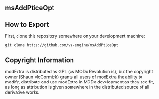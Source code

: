 ## msAddPticeOpt


## How to Export

First, clone this repository somewhere on your development machine:

`git clone https://github.com/vs-engine/msAddPticeOpt`

## Copyright Information

modExtra is distributed as GPL (as MODx Revolution is), but the copyright owner
(Shaun McCormick) grants all users of modExtra the ability to modify, distribute
and use modExtra in MODx development as they see fit, as long as attribution
is given somewhere in the distributed source of all derivative works.